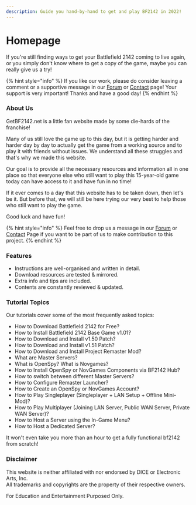 ```yaml
---
description: Guide you hand-by-hand to get and play BF2142 in 2022!
---
```


# Homepage

If you're still finding ways to get your Battlefield 2142 coming to live again, or you simply don't know where to get a copy of the game, maybe you can really give us a try!

{% hint style="info" %}
If you like our work, please do consider leaving a comment or a supportive message in our [Forum](http://getbf2142.weebly.com) or [Contact](https://getbf2142.weebly.com/contact.html) page! Your support is very important! Thanks and have a good day!
{% endhint %}

### About Us

GetBF2142.net is a little fan website made by some die-hards of the franchise!

Many of us still love the game up to this day, but it is getting harder and harder day by day to actually get the game from a working source and to play it with friends without issues. We understand all these struggles and that's why we made this website.

Our goal is to provide all the necessary resources and information all in one place so that everyone else who still want to play this 15-year-old game today can have access to it and have fun in no time!

If it ever comes to a day that this website has to be taken down, then let's be it. But before that, we will still be here trying our very best to help those who still want to play the game.

Good luck and have fun!

{% hint style="info" %}
Feel free to drop us a message in our [Forum](http://getbf2142.weebly.com) or [Contact](https://getbf2142.weebly.com/contact.html) Page if you want to be part of us to make contribution to this project.
{% endhint %}

### Features

* Instructions are well-organised and written in detail.
* Download resources are tested & mirrored.
* Extra info and tips are included.
* Contents are constantly reviewed & updated.

### Tutorial Topics

Our tutorials cover some of the most frequently asked topics:

* How to Download Battlefield 2142 for Free?
* How to Install Battlefield 2142 Base Game v1.01?
* How to Download and Install v1.50 Patch?
* How to Download and  Install v1.51 Patch?
* How to Download and Install Project Remaster Mod?
* What are Master Servers?&#x20;
* What is OpenSpy? What is Novgames?
* How to Install OpenSpy or NovGames Components via BF2142 Hub?
* How to switch between different Master Servers?
* How to Configure Remaster Launcher?
* How to Create an OpenSpy or NovGames Account?
* How to Play Singleplayer (Singleplayer + LAN Setup + Offline Mini-Mod)?
* How to Play Multiplayer (Joining LAN Server, Public WAN Server, Private WAN Server)?
* How to Host a Server using the In-Game Menu?
* How to Host a Dedicated Server?

It won't even take you more than an hour to get a fully functional bf2142 from scratch!

### Disclaimer

​This website is neither affiliated with nor endorsed by DICE or Electronic Arts, Inc.\
​All trademarks and copyrights are the property of their respective owners.

For Education and Entertainment Purposed Only.
